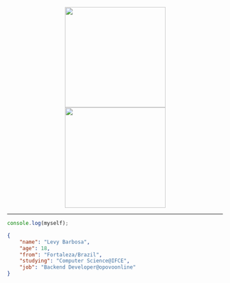 <div align="center">
<img src="https://user-images.githubusercontent.com/16294244/125723976-7443b0fd-fe80-411e-9bfd-90fe5a088e5d.png" height="235rem" hspace="15"/><img src="https://github-readme-stats.vercel.app/api/top-langs/?username=levyks&layout=compact&langs_count=7&theme=radical" height="235rem" hspace="15"/>
</div>

---

```js
console.log(myself);
```
```json
{
    "name": "Levy Barbosa",
    "age": 18,
    "from": "Fortaleza/Brazil",
    "studying": "Computer Science@IFCE",
    "job": "Backend Developer@opovoonline"
}
```
